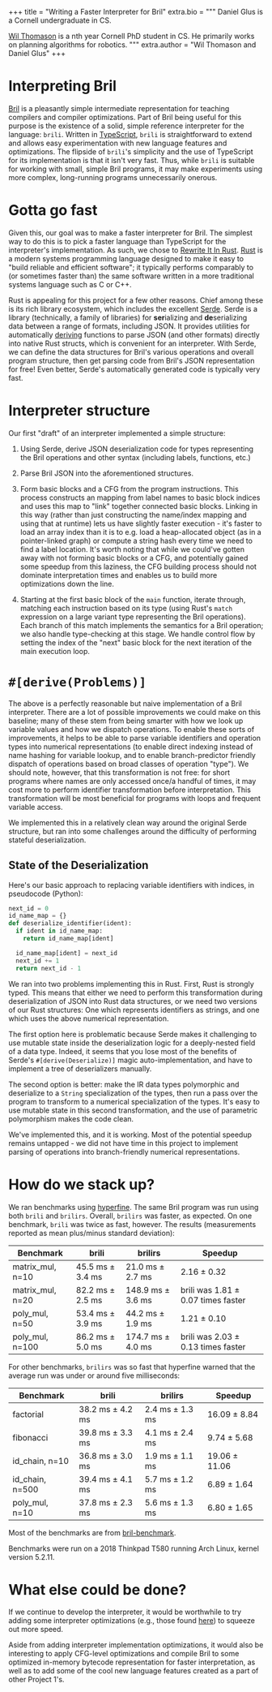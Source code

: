 +++
title = "Writing a Faster Interpreter for Bril"
extra.bio = """
Daniel Glus is a Cornell undergraduate in CS.

[Wil Thomason](https://www.cs.cornell.edu/~wil) is a
nth year Cornell PhD student in CS. He primarily works on planning algorithms for robotics.
"""
extra.author = "Wil Thomason and Daniel Glus"
+++

# Interpreting Bril

[Bril](https://github.com/sampsyo/bril) is a pleasantly simple intermediate representation for
teaching compilers and compiler optimizations. Part of Bril being useful for this purpose is the
existence of a solid, simple reference interpreter for the language: `brili`. Written in
[TypeScript](https://www.typescriptlang.org/), `brili` is straightforward to extend and allows easy
experimentation with new language features and optimizations. The flipside of `brili`'s simplicity
and the use of TypeScript for its implementation is that it isn't very fast. Thus, while `brili` is
suitable for working with small, simple Bril programs, it may make experiments using more complex,
long-running programs unnecessarily onerous.

# Gotta go fast

Given this, our goal was to make a faster interpreter for Bril. The simplest way to do this is to
pick a faster language than TypeScript for the interpreter's implementation. As such, we chose to
[Rewrite It In Rust](https://github.com/ansuz/RIIR). [Rust](https://www.rust-lang.org/) is a
modern systems programming language designed to make it easy to "build reliable and efficient
software"; it typically performs comparably to (or sometimes faster than) the same software written
in a more traditional systems language such as C or C++.

Rust is appealing for this project for a few other reasons. Chief among these is its rich library
ecosystem, which includes the excellent [Serde](https://serde.rs/). Serde is a library (technically,
a family of libraries) for **ser**ializing and **de**serializing data between a range of formats,
including JSON. It provides utilities for automatically [deriving](https://serde.rs/derive.html)
functions to parse JSON (and other formats) directly into native Rust structs, which is convenient
for an interpreter. With Serde, we can define the data structures for Bril's various operations and
overall program structure, then get parsing code from Bril's JSON representation for free! Even
better, Serde's automatically generated code is typically very fast.

# Interpreter structure

Our first "draft" of an interpreter implemented a simple structure:
1. Using Serde, derive JSON deserialization code for types representing the Bril operations
and other syntax (including labels, functions, etc.)

2. Parse Bril JSON into the aforementioned structures.

3. Form basic blocks and a CFG from the program instructions. This process constructs an mapping
from label names to basic block indices and uses this map to "link" together connected basic blocks.
Linking in this way (rather than just constructing the name/index mapping and using that at runtime)
lets us have slightly faster execution - it's faster to load an array index than it is to e.g.
load a heap-allocated object (as in a pointer-linked graph) or compute a string hash every time we
need to find a label location. It's worth noting that while we could've gotten away with not forming
basic blocks or a CFG, and potentially gained some speedup from this laziness, the CFG building
process should not dominate interpretation times and enables us to build more optimizations down the
line.

4. Starting at the first basic block of the `main` function, iterate through, matching each
instruction based on its type (using Rust's `match` expression on a large variant type representing
the Bril operations). Each branch of this match implements the semantics for a Bril operation; we
also handle type-checking at this stage. We handle control flow by setting the index of the "next"
basic block for the next iteration of the main execution loop.

# `#[derive(Problems)]`

The above is a perfectly reasonable but naive implementation of a Bril interpreter. There are a lot
of possible improvements we could make on this baseline; many of these stem from being smarter with
how we look up variable values and how we dispatch operations. To enable these sorts of
improvements, it helps to be able to parse variable identifiers and operation types into numerical
representations (to enable direct indexing instead of name hashing for variable lookup, and to
enable branch-predictor friendly dispatch of operations based on broad classes of operation "type").
We should note, however, that this transformation is not free: for short programs where names are
only accessed once/a handful of times, it may cost more to perform identifier transformation before
interpretation. This transformation will be most beneficial for programs with loops and frequent
variable access.

We implemented this in a relatively clean way around the original Serde structure, but ran into some
challenges around the difficulty of performing stateful deserialization.

## State of the Deserialization

Here's our basic approach to replacing variable identifiers with indices, in pseudocode (Python):
```python
next_id = 0
id_name_map = {}
def deserialize_identifier(ident):
  if ident in id_name_map:
    return id_name_map[ident]

  id_name_map[ident] = next_id
  next_id += 1
  return next_id - 1
```

We ran into two problems implementing this in Rust. First, Rust is strongly typed. This means that
either we need to perform this transformation during deserialization of JSON into Rust data
structures, or we need two versions of our Rust structures: One which represents identifiers as
strings, and one which uses the above numerical representation.

The first option here is problematic because Serde makes it challenging to use mutable state inside
the deserialization logic for a deeply-nested field of a data type. Indeed, it seems that you lose
most of the benefits of Serde's `#[derive(Deserialize)]` magic auto-implementation, and have to
implement a tree of deserializers manually.

The second option is better: make the IR data types polymorphic and deserialize to a `String`
specialization of the types, then run a pass over the program to transform to a numerical
specialization of the types. It's easy to use mutable state in this second transformation, and the
use of parametric polymorphism makes the code clean.

We've implemented this, and it is working. Most of the potential speedup remains untapped - we did
not have time in this project to implement parsing of operations into branch-friendly numerical
representations.

# How do we stack up?

We ran benchmarks using [hyperfine](https://github.com/sharkdp/hyperfine). The same Bril program was
run using both `brili` and `brilirs`. Overall, `brilirs` was faster, as expected. On one benchmark, `brili`
was twice as fast, however. The results (measurements reported as mean plus/minus standard
deviation):

| Benchmark        | brili            | brilirs           | Speedup                            |
|------------------|------------------|-------------------|------------------------------------|
| matrix_mul, n=10 | 45.5 ms ± 3.4 ms | 21.0 ms ± 2.7 ms  | 2.16 ± 0.32                        |
| matrix_mul, n=20 | 82.2 ms ± 2.5 ms | 148.9 ms ± 3.6 ms | brili was 1.81 ± 0.07 times faster |  
| poly_mul, n=50   | 53.4 ms ± 3.9 ms | 44.2 ms ± 1.9 ms  | 1.21 ± 0.10                        |
| poly_mul, n=100  | 86.2 ms ± 5.0 ms | 174.7 ms ± 4.0 ms | brili was 2.03 ± 0.13 times faster |

For other benchmarks, `brilirs` was so fast that hyperfine warned that the average run was under or
around five milliseconds:

| Benchmark       | brili            | brilirs         | Speedup       |
|-----------------|------------------|-----------------|---------------|
| factorial       | 38.2 ms ± 4.2 ms | 2.4 ms ± 1.3 ms | 16.09 ± 8.84  |
| fibonacci        | 39.8 ms ± 3.3 ms | 4.1 ms ± 2.4 ms | 9.74 ± 5.68   |
| id_chain, n=10  | 36.8 ms ± 3.0 ms | 1.9 ms ± 1.1 ms | 19.06 ± 11.06 |
| id_chain, n=500 | 39.4 ms ± 4.1 ms | 5.7 ms ± 1.2 ms | 6.89 ± 1.64   |
| poly_mul, n=10  | 37.8 ms ± 2.3 ms | 5.6 ms ± 1.3 ms | 6.80 ± 1.65   |

Most of the benchmarks are from [bril-benchmark](https://github.com/xu3kev/bril-benchmark/).

Benchmarks were run on a 2018 Thinkpad T580 running Arch Linux, kernel version 5.2.11.

# What else could be done?

If we continue to develop the interpreter, it would be worthwhile to try adding some interpreter
optimizations (e.g., those found
[here](https://github.com/status-im/nimbus/wiki/Interpreter-optimization-resources)) to squeeze out
more speed.

Aside from adding interpreter implementation optimizations, it would also be interesting to apply
CFG-level optimizations and compile Bril to some optimized in-memory bytecode representation for
faster interpretation, as well as to add some of the cool new language features created as a part of
other Project 1's.
